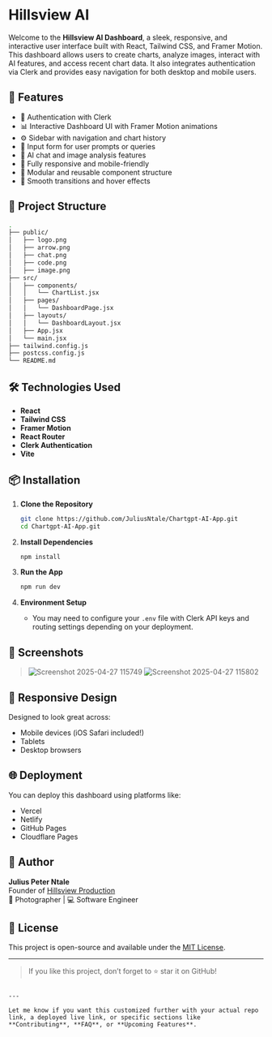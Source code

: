 
# Hillsview AI 

Welcome to the **Hillsview AI Dashboard**, a sleek, responsive, and interactive user interface built with React, Tailwind CSS, and Framer Motion. This dashboard allows users to create charts, analyze images, interact with AI features, and access recent chart data. It also integrates authentication via Clerk and provides easy navigation for both desktop and mobile users.

## 🚀 Features

- 🔐 Authentication with Clerk
- 📊 Interactive Dashboard UI with Framer Motion animations
- ⚙️ Sidebar with navigation and chart history
- 💬 Input form for user prompts or queries
- 🧠 AI chat and image analysis features
- 📱 Fully responsive and mobile-friendly
- 🧩 Modular and reusable component structure
- 🌈 Smooth transitions and hover effects

## 📂 Project Structure

```bash
.
├── public/
│   ├── logo.png
│   ├── arrow.png
│   ├── chat.png
│   ├── code.png
│   ├── image.png
├── src/
│   ├── components/
│   │   └── ChartList.jsx
│   ├── pages/
│   │   └── DashboardPage.jsx
│   ├── layouts/
│   │   └── DashboardLayout.jsx
│   ├── App.jsx
│   └── main.jsx
├── tailwind.config.js
├── postcss.config.js
└── README.md
```

## 🛠️ Technologies Used

- **React**
- **Tailwind CSS**
- **Framer Motion**
- **React Router**
- **Clerk Authentication**
- **Vite**

## 📦 Installation

1. **Clone the Repository**
   ```bash
   git clone https://github.com/JuliusNtale/Chartgpt-AI-App.git
   cd Chartgpt-AI-App.git
   ```

2. **Install Dependencies**
   ```bash
   npm install
   ```

3. **Run the App**
   ```bash
   npm run dev
   ```

4. **Environment Setup**
   - You may need to configure your `.env` file with Clerk API keys and routing settings depending on your deployment.

## 📸 Screenshots

>![Screenshot 2025-04-27 115749](https://github.com/user-attachments/assets/912ea29b-32e6-48a2-a444-cca8236a6327)
>![Screenshot 2025-04-27 115802](https://github.com/user-attachments/assets/93c9b2dc-0f11-4f61-a28e-9eaea14b66d0)







## 📲 Responsive Design

Designed to look great across:
- Mobile devices (iOS Safari included!)
- Tablets
- Desktop browsers

## 🌐 Deployment

You can deploy this dashboard using platforms like:
- Vercel
- Netlify
- GitHub Pages
- Cloudflare Pages

## 🙌 Author

**Julius Peter Ntale**  
Founder of [Hillsview Production](https://hillsviewproduction.com)  
📸 Photographer | 💻 Software Engineer

## 📃 License

This project is open-source and available under the [MIT License](LICENSE).

---

> If you like this project, don’t forget to ⭐ star it on GitHub!
```

---

Let me know if you want this customized further with your actual repo link, a deployed live link, or specific sections like **Contributing**, **FAQ**, or **Upcoming Features**.
